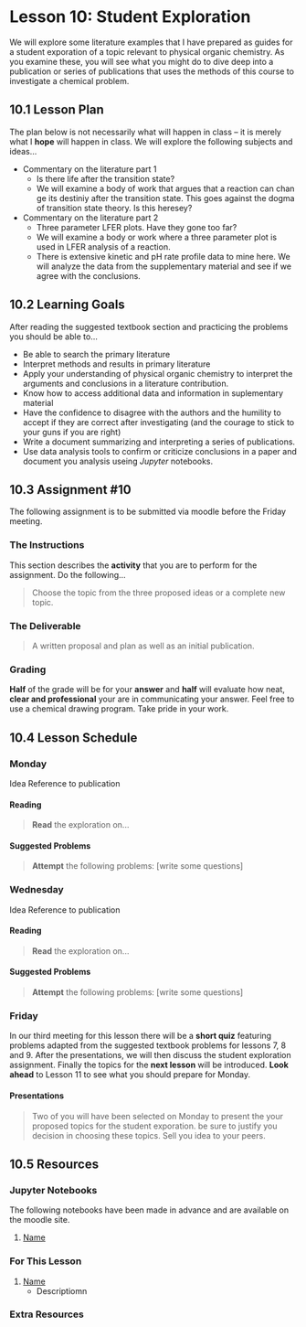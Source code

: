 # Lesson 10: Student Exploration
We will explore some literature examples that I have prepared as guides for a student exporation of a topic relevant to physical organic chemistry. As you examine these, you will see what you might do to dive deep into a publication or series of publications that uses the methods of this course to investigate a chemical problem.

## 10.1 Lesson Plan
The plan below is not necessarily what will happen in class – it is merely what I **hope** will happen in class. We will explore the following subjects and ideas&hellip;

- Commentary on the literature part 1
    - Is there life after the transition state?
    - We will examine a body of work that argues that a reaction can chan ge its destiniy after the transition state. This goes against the dogma of transition state theory. Is this heresey?
- Commentary on the literature part 2
    - Three parameter LFER plots. Have they gone too far?
    - We will examine a body or work where a three parameter plot is used in LFER analysis of a reaction.
    - There is extensive kinetic and pH rate profile data to mine here. We will analyze the data from the supplementary material and see if we agree with the conclusions.

 


## 10.2 Learning Goals
After reading the suggested textbook section and practicing the problems you should be able to&hellip;

- Be able to search the primary literature
- Interpret methods and results in primary literature
- Apply your understanding of physical organic chemistry to interpret the arguments and conclusions in a literature contribution.
- Know how to access additional data and information in suplementary material
- Have the confidence to disagree with the authors and the humility to accept if they are correct after investigating (and the courage to stick to your guns if you are right)
- Write a document summarizing and interpreting a series of publications.
- Use data analysis tools to confirm or criticize conclusions in a paper and document you analysis useing *Jupyter* notebooks.

## 10.3 Assignment \#10

The following assignment is to be submitted via moodle before the Friday meeting.

### The Instructions
This section describes the **activity** that you are to perform for the assignment. Do the following&hellip;

> Choose the topic from the three proposed ideas or a complete new topic.

### The Deliverable

> A written proposal and plan as well as an initial publication.


### Grading
**Half** of the grade will be for your **answer** and **half** will evaluate how neat, **clear and professional** your are in communicating your answer. Feel free to use a chemical drawing program. Take pride in your work.

## 10.4 Lesson Schedule

### Monday 

Idea
Reference to publication

#### Reading

> **Read** the exploration on...


#### Suggested Problems

> **Attempt** the following problems: [write some questions]

### Wednesday

Idea
Reference to publication

#### Reading

> **Read** the exploration on...


#### Suggested Problems

> **Attempt** the following problems: [write some questions]

### Friday

In our third meeting for this lesson there will be a **short quiz** featuring problems adapted from the suggested textbook problems for lessons 7, 8 and 9. After the presentations, we will then discuss the student exploration assignment. Finally the topics for the **next lesson** will be introduced. **Look ahead** to Lesson 11 to see what you should prepare for Monday. 

#### Presentations

> Two of you will have been selected on Monday to present the your proposed topics for the student exporation. be sure to justify you decision in choosing these topics. Sell you idea to your peers.


## 10.5 Resources

### Jupyter Notebooks

The following notebooks have been made in advance and are available on the moodle site.

1. [Name](Resource_Moodle_Link.md)


### For This Lesson

1. [Name](Resource_Moodle_Link.md) 
    - Descriptiomn

### Extra Resources

